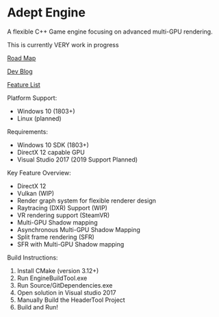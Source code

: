 # Adept Engine

A flexible C++ Game engine focusing on advanced multi-GPU rendering.

This is currently VERY work in progress

[Road Map](https://trello.com/b/tiTV3Fbs/adept-engine-roadmap)

[Dev Blog](https://andrewcjp.wordpress.com/)

[Feature List](</GraphicsEngine/Readme/Feature List.md>)

Platform Support:

* Windows 10 (1803+)
* Linux (planned)

Requirements:

* Windows 10 SDK (1803+)
* DirectX 12 capable GPU
* Visual Studio 2017 (2019 Support Planned)

Key Feature Overview:

* DirectX 12
* Vulkan (WIP)
* Render graph system for flexible renderer design
* Raytracing (DXR) Support (WIP)
* VR rendering support (SteamVR)
* Multi-GPU Shadow mapping
* Asynchronous Multi-GPU Shadow Mapping
* Split frame rendering (SFR)
* SFR with Multi-GPU Shadow mapping

Build Instructions:

1. Install CMake (version 3.12+)
2. Run EngineBuildTool.exe
3. Run Source/GitDependencies.exe
4. Open solution in Visual studio 2017
5. Manually Build the HeaderTool Project
6. Build and Run!
